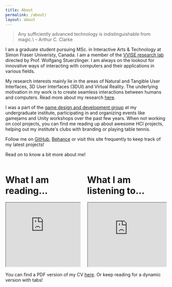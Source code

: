 ```yaml
---
title: About
permalink: /about/
layout: about
---
```


> Any sufficiently advanced technology is indistinguishable from magic.\\
> – Arthur C. Clarke

I am a graduate student pursuing MSc. in Interactive Arts & Technology at Simon Fraser Univeristy, Canada. I am a member of the [VVISE research lab][vvise] directed by Prof. Wolfgang Stuerzlinger. I am always on the lookout for innovative ways of interacting with computers and their applications in various fields.

My research interests mainly lie in the areas of Natural and Tangible User Interfaces, 3D User Interfaces (3DUI) and Virtual Reality. The underlying motivation in my work is to create seamless interactions between humans and computers. Read more about my research [here](/research/).

I was a part of the [game design and development group][gamedev] at my undergraduate institute, participating in and organizing events like gamejams and Unity workshops over the past few years. When not working on cool projects, you can find me reading up about awesome HCI projects, helping out my institute's clubs with branding or playing table tennis.

Follow me on [GitHub][gh], [Behance][be] or visit this site frequently to keep track of my latest projects!

Read on to know a bit more about me!

<div class="columns is-multiline">
    <div class="column is-6">
        <h1 class="title is-size-3">What I am reading...</h1>
        <iframe id="reading"
            title="What I am reading..."
            height="200"
            width="100%"
            src="https://bookmarks-microblog.netlify.app/reading">
        </iframe>
    </div>
    <div class="column is-6">
        <h1 class="title is-size-3">What I am listening to...</h1>
        <iframe id="listening"
            title="What I am listening to..."
            height="200"
            width="100%"
            src="https://bookmarks-microblog.netlify.app/listening">
        </iframe>
    </div>
</div>

You can find a PDF version of my CV [here][cv]. Or keep reading for a dynamic version with tabs!

[vvise]: https://vvise.iat.sfu.ca/
[gh]: https://github.com/DevPika
[be]: https://behance.net/ayaskant
[cv]: https://devpika.github.io/assets/Ayaskant_Panigrahi_CV.pdf
[gamedev]: /projects/gamedev-iiitdmj
